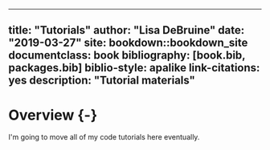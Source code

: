 
--- 
title: "Tutorials"
author: "Lisa DeBruine"
date: "2019-03-27"
site: bookdown::bookdown_site
documentclass: book
bibliography: [book.bib, packages.bib]
biblio-style: apalike
link-citations: yes
description: "Tutorial materials"
---





# Overview {-}

I'm going to move all of my code tutorials here eventually.
